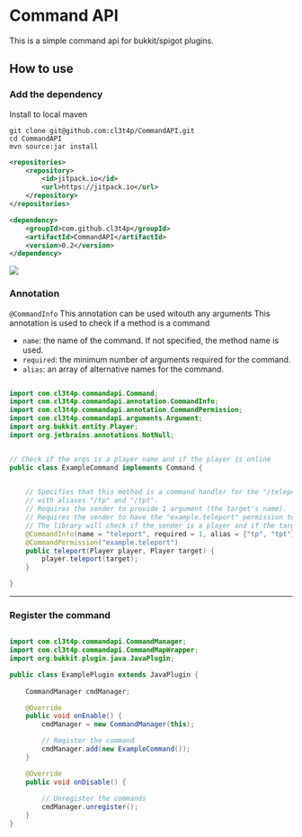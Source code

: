 # Command API

This is a simple command api for bukkit/spigot plugins.

## How to use

### Add the dependency

Install to local maven

```
git clone git@github.com:cl3t4p/CommandAPI.git
cd CommandAPI
mvn source:jar install
```

```xml
<repositories>
    <repository>
        <id>jitpack.io</id>
        <url>https://jitpack.io</url>
    </repository>
</repositories>
```

```xml  
<dependency>
    <groupId>com.github.cl3t4p</groupId>
    <artifactId>CommandAPI</artifactId>
    <version>0.2</version>
</dependency>
```
[![](https://jitpack.io/v/cl3t4p/CommandAPI.svg)](https://jitpack.io/#cl3t4p/CommandAPI)

### Annotation

`@CommandInfo`
This annotation can be used witouth any arguments This annotation is used to check if a method is a command
- `name`: the name of the command. If not specified, the method name is used.
- `required`: the minimum number of arguments required for the command.
- `alias`: an array of alternative names for the command.

```java

import com.cl3t4p.commandapi.Command;
import com.cl3t4p.commandapi.annotation.CommandInfo;
import com.cl3t4p.commandapi.annotation.CommandPermission;
import com.cl3t4p.commandapi.arguments.Argument;
import org.bukkit.entity.Player;
import org.jetbrains.annotations.NotNull;


// Check if the args is a player name and if the player is online
public class ExampleCommand implements Command {

    
    // Specifies that this method is a command handler for the "/teleport" command, 
    // with aliases "/tp" and "/tpt".
    // Requires the sender to provide 1 argument (the target's name).
    // Requires the sender to have the "example.teleport" permission to use this command.
    // The library will check if the sender is a player and if the target is online.
    @CommandInfo(name = "teleport", required = 1, alias = {"tp", "tpt"})
    @CommandPermission("example.teleport")
    public teleport(Player player, Player target) {
        player.teleport(target);
    }

}
```

---

### Register the command

```java

import com.cl3t4p.commandapi.CommandManager;
import com.cl3t4p.commandapi.CommandMapWrapper;
import org.bukkit.plugin.java.JavaPlugin;

public class ExamplePlugin extends JavaPlugin {
    
    CommandManager cmdManager;

    @Override
    public void onEnable() {
        cmdManager = new CommandManager(this);

        // Register the command
        cmdManager.add(new ExampleCommand());
    }

    @Override
    public void onDisable() {
        
        // Unregister the commands
        cmdManager.unregister();
    }
}
```

